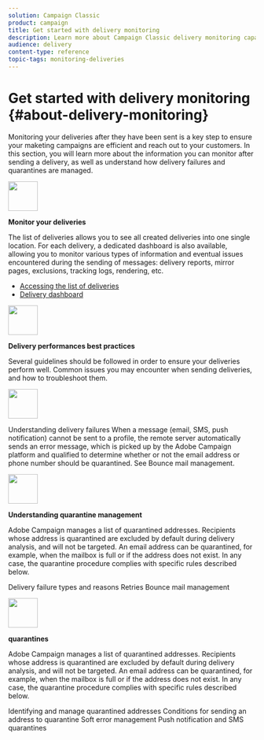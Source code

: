 ```yaml
---
solution: Campaign Classic
product: campaign
title: Get started with delivery monitoring
description: Learn more about Campaign Classic delivery monitoring capabilities.
audience: delivery
content-type: reference
topic-tags: monitoring-deliveries
---
```


# Get started with delivery monitoring {#about-delivery-monitoring}

Monitoring your deliveries after they have been sent is a key step to ensure your maketing campaigns are efficient and reach out to your customers. In this section, you will learn more about the information you can monitor after sending a delivery, as well as understand how delivery failures and quarantines are managed.

<img src="assets/do-not-localize/icon_system.svg" width="60px">

**Monitor your deliveries**

The list of deliveries allows you to see all created deliveries into one single location. For each delivery, a dedicated dashboard is also available, allowing you to monitor various types of information and eventual issues encountered during the sending of messages: delivery reports, mirror pages, exclusions, tracking logs, rendering, etc.

* [Accessing the list of deliveries](../../delivery/using/list-of-deliveries.md)
* [Delivery dashboard](../../delivery/using/delivery-dashboard.md)

<img src="assets/do-not-localize/icon_system.svg" width="60px">

**Delivery performances best practices**

Several guidelines should be followed in order to ensure your deliveries perform well. Common issues you may encounter when sending deliveries, and how to troubleshoot them.

**<img src="assets/do-not-localize/icon_system.svg" width="60px">**

Understanding delivery failures
When a message (email, SMS, push notification) cannot be sent to a profile, the remote server automatically sends an error message, which is picked up by the Adobe Campaign platform and qualified to determine whether or not the email address or phone number should be quarantined. See Bounce mail management.

<img src="assets/do-not-localize/icon_system.svg" width="60px">

**Understanding quarantine management**

Adobe Campaign manages a list of quarantined addresses. Recipients whose address is quarantined are excluded by default during delivery analysis, and will not be targeted. An email address can be quarantined, for example, when the mailbox is full or if the address does not exist. In any case, the quarantine procedure complies with specific rules described below.

Delivery failure types and reasons
Retries
Bounce mail management

<img src="assets/do-not-localize/icon_system.svg" width="60px">

**quarantines**

Adobe Campaign manages a list of quarantined addresses. Recipients whose address is quarantined are excluded by default during delivery analysis, and will not be targeted. An email address can be quarantined, for example, when the mailbox is full or if the address does not exist. In any case, the quarantine procedure complies with specific rules described below.

Identifying and manage quarantined addresses
Conditions for sending an address to quarantine
Soft error management
Push notification and SMS quarantines
